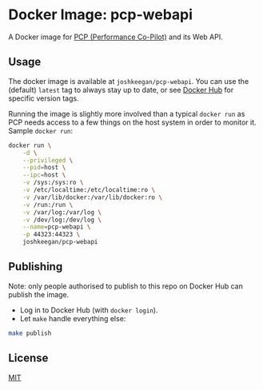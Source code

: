 # Docker Image: pcp-webapi
A Docker image for [PCP (Performance Co-Pilot)](https://github.com/performancecopilot/pcp) and its Web API.  

## Usage
The docker image is available at `joshkeegan/pcp-webapi`. You can use the (default) `latest` tag to always 
stay up to date, or see [Docker Hub](https://hub.docker.com/r/joshkeegan/pcp-webapi/tags/) for specific version tags.  

Running the image is slightly more involved than a typical `docker run` as PCP needs access to a few things on the host system
in order to monitor it.  
Sample `docker run`:
```bash
docker run \
    -d \
    --privileged \
    --pid=host \
    --ipc=host \
    -v /sys:/sys:ro \
    -v /etc/localtime:/etc/localtime:ro \
    -v /var/lib/docker:/var/lib/docker:ro \
    -v /run:/run \
    -v /var/log:/var/log \
    -v /dev/log:/dev/log \
    --name=pcp-webapi \
    -p 44323:44323 \
    joshkeegan/pcp-webapi
```

## Publishing
Note: only people authorised to publish to this repo on Docker Hub can publish the image.

 - Log in to Docker Hub (with `docker login`). 
 - Let `make` handle everything else:
```bash
make publish
```

## License
[MIT](LICENSE)